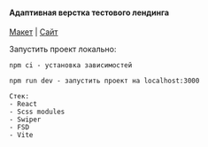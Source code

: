 #### Адаптивная верстка тестового лендинга

<a href="https://www.figma.com/design/8vHMJxW5Ou0oQ0DEIqo7cC/Real-Estate-Business-Website-UI-Template---Dark-Theme-%7C-Produce-UI--Community-?node-id=46-304&t=itxwKJCuRdNAiJW7-0">Макет</a>
|
<a href="https://pvl1001.github.io/estatein/">Сайт</a>

Запустить проект локально:

`npm ci - установка зависимостей`

`npm run dev - запустить проект на localhost:3000`

```
Стек:
- React
- Scss modules
- Swiper
- FSD
- Vite
```
